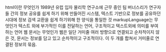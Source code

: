 html이란 무엇인가 1989년 유럽 입자 물리학 연구소에 근무 중인 팀 버너스리가 연구자들 간의 정보 공유를 쉽게 하기 위해 만들어진 시스템, 텍스트 기반으로 정보를 공유하던 시대에 정보 검색 교환을 쉽게 하기위해 한 양식을 통일한 것
markupLanguage는 무엇인가 텍스트 외에 부가적인 이를 전달하는 언어, 구조적이고 텍스트외에 의미를 부여하는 언어
웹 문서는 무엇인가 웹은 일단 거미줄 여러 방향으로 연결되고 순차적이지 않은 것, 문서는 정보를 담고 있고 순차적이고 구조적이다. 이 두 개를 합쳐서 거미줄로 연결된 정보의 묶음.